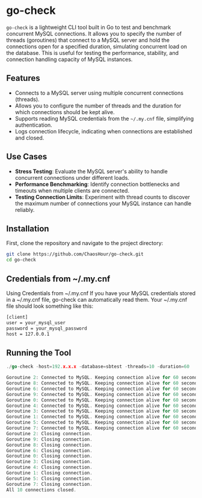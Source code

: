# go-check

`go-check` is a lightweight CLI tool built in Go to test and benchmark concurrent MySQL connections. It allows you to specify the number of threads (goroutines) that connect to a MySQL server and hold the connections open for a specified duration, simulating concurrent load on the database. This is useful for testing the performance, stability, and connection handling capacity of MySQL instances.

## Features

- Connects to a MySQL server using multiple concurrent connections (threads).
- Allows you to configure the number of threads and the duration for which connections should be kept alive.
- Supports reading MySQL credentials from the `~/.my.cnf` file, simplifying authentication.
- Logs connection lifecycle, indicating when connections are established and closed.

## Use Cases

- **Stress Testing**: Evaluate the MySQL server's ability to handle concurrent connections under different loads.
- **Performance Benchmarking**: Identify connection bottlenecks and timeouts when multiple clients are connected.
- **Testing Connection Limits**: Experiment with thread counts to discover the maximum number of connections your MySQL instance can handle reliably.

## Installation

First, clone the repository and navigate to the project directory:

```bash
git clone https://github.com/ChaosHour/go-check.git
cd go-check
```

## Credentials from ~/.my.cnf

Using Credentials from ~/.my.cnf
If you have your MySQL credentials stored in a ~/.my.cnf file, go-check can automatically read them. Your ~/.my.cnf file should look something like this:

```bash
[client]
user = your_mysql_user
password = your_mysql_password
host = 127.0.0.1
```

## Running the Tool

```Go
./go-check -host=192.x.x.x -database=sbtest -threads=10 -duration=60

Goroutine 2: Connected to MySQL. Keeping connection alive for 60 seconds...
Goroutine 8: Connected to MySQL. Keeping connection alive for 60 seconds...
Goroutine 6: Connected to MySQL. Keeping connection alive for 60 seconds...
Goroutine 9: Connected to MySQL. Keeping connection alive for 60 seconds...
Goroutine 0: Connected to MySQL. Keeping connection alive for 60 seconds...
Goroutine 4: Connected to MySQL. Keeping connection alive for 60 seconds...
Goroutine 3: Connected to MySQL. Keeping connection alive for 60 seconds...
Goroutine 1: Connected to MySQL. Keeping connection alive for 60 seconds...
Goroutine 5: Connected to MySQL. Keeping connection alive for 60 seconds...
Goroutine 7: Connected to MySQL. Keeping connection alive for 60 seconds...
Goroutine 2: Closing connection.
Goroutine 9: Closing connection.
Goroutine 8: Closing connection.
Goroutine 6: Closing connection.
Goroutine 0: Closing connection.
Goroutine 3: Closing connection.
Goroutine 4: Closing connection.
Goroutine 1: Closing connection.
Goroutine 5: Closing connection.
Goroutine 7: Closing connection.
All 10 connections closed.

```

